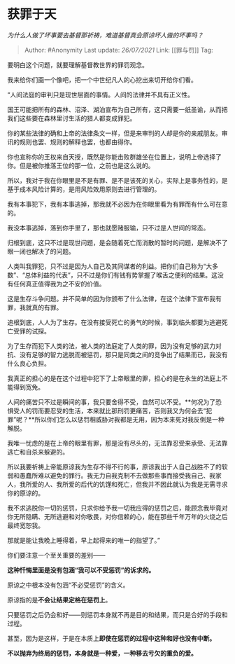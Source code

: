 # 获罪于天
*为什么人做了坏事要去基督那祈祷，难道基督真会原谅坏人做的坏事吗？*

> Author: #Anonymity 
> Last update: *26/07/2021* 
> Link: [[罪与罚]]
> Tag:  
  

要明白这个问题，就要理解基督教世界的罪罚观念。

我来给你们画一个像吧，把一个中世纪凡人的心挖出来切开给你们看。

“人间法庭的审判只是现世层面的事情。人间的法律并不具有正义性。

国王可能把所有的森林、沼泽、湖泊宣布为自己所有，这只需要一纸圣谕，从而把我们这些要在森林里讨生活的猎人都变成罪犯。

你的某些法律的确和上帝的法律条文一样，但是来审判的人却是你的亲戚朋友。审讯的规则也罢、规则的解释也罢，也都由得你。

你也宣称你的王权来自天授，既然是你能击败群雄坐在位置上，说明上帝选择了你。但是被你推落王位的那一位，之前也是这么说的。

所以，我对于我在你眼里是不是有罪、是不是该死的关心，实际上是事务性的，是基于成本风险计算的，是用风险效用原则去进行管理的。

我有本事犯下，我有本事逃掉，那我就不必因为在你眼里看为有罪而有什么可在意的。

我没本事逃掉，落到你手里了，那也就愿赌服输，只不过是人世间的常态。

归根到底，这只不过是现世问题，是会随着死亡而消散的暂时的问题，是解决不了眼一闭也解决了的问题。

人类叫我罪犯，只不过是因为人自己及其同谋者的利益。把你们自己称为“大多数”、“总体利益的代表”，只不过是你们有钱有势掌握了喉舌之便利的结果。这没有任何真正值得我为之不安的价值。

这是生存斗争问题。并不简单的因为你颁布了什么法律，在这个法律下宣布我有罪，我就真的有罪。

追根到底，人人为了生存。在没有接受死亡的勇气的时候，事到临头都要为逃避死亡受罪的试探。

为了生存而犯下人类的法，被人类的法庭定了人类的罪，因为没有足够的武力对抗、没有足够的智力逃脱而被惩罚，那只是同类之间的竞争出了结果而已，我没有什么良心负担。

我真正的担心的是在这个过程中犯下了上帝眼里的罪，担心的是在永生的法庭上不能得到宽免。

人间的痛苦只不过是瞬间的事，我只要舍得不受，自然可以不受。**何况为了恐惧受人的罚而要忍受的生活，本来就比那刑罚更痛苦，否则我又为何会去“犯罪”呢？**所以你们怎么以惩罚相威胁对我都是无用，因为本来死对我反倒是一种解脱。

我唯一忧虑的是在上帝的眼里有罪，那是没有尽头的，无法靠忍受来承受、无法靠逃亡和自杀来躲避的。

所以我要祈祷上帝能原谅我为生存不得不行的事，原谅我出于人自己战胜不了的软弱和愚蠢所难以避免的罪行。我无力自我克制不去做那些事而接受我自己、我家人，我所爱的人、我所爱的后代的饥馑和死亡，但我并不因此就认为我是无需寻求你的原谅的。

我不求逃脱你一切的惩罚，只求你给予我一切我应得的惩罚之后，能顾念我毕竟对你无所隐瞒、无所逃避和对你敬畏，对你信赖的心，能在那些千年万年的火烧之后最终宽恕我。

那就是能让我晚上睡得着，早上起得来的唯一的指望了。”

你们要注意一个至关重要的差别——

**这种忏悔里面是没有包涵“我可以不受惩罚”的诉求的。**

原谅之中根本没有包涵“不必受惩罚”的含义。

原谅指的是**不会让结果定格在惩罚上**。

只要惩罚之后仍会和好——则惩罚本身就不再是目的和结果，而只是合好的手段和过程。

甚至，因为是这样，于是在本质上**即使在惩罚的过程中这种和好也没有中断。**

**不以抛弃为终局的惩罚，本身就是一种爱，一种移去亏欠的重负的爱。**
